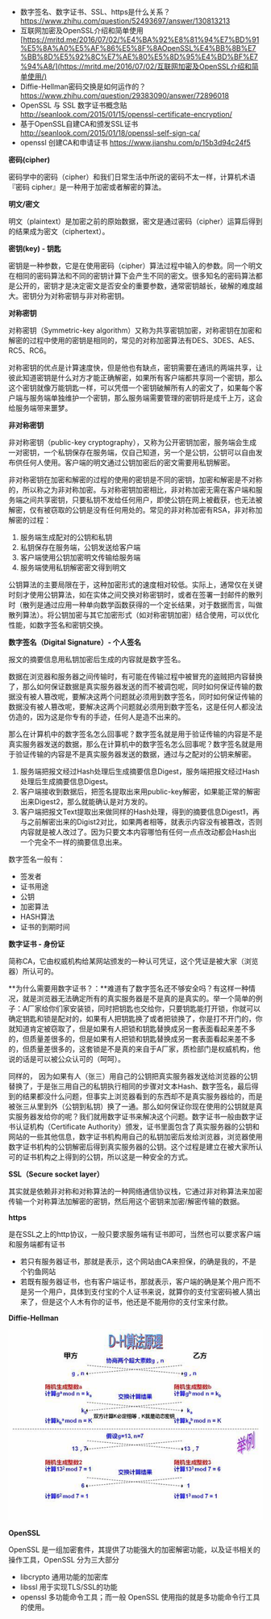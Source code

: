 - 数字签名、数字证书、SSL、https是什么关系？<https://www.zhihu.com/question/52493697/answer/130813213>
- 互联网加密及OpenSSL介绍和简单使用   [https://mritd.me/2016/07/02/%E4%BA%92%E8%81%94%E7%BD%91%E5%8A%A0%E5%AF%86%E5%8F%8AOpenSSL%E4%BB%8B%E7%BB%8D%E5%92%8C%E7%AE%80%E5%8D%95%E4%BD%BF%E7%94%A8/](https://mritd.me/2016/07/02/互联网加密及OpenSSL介绍和简单使用/)
- Diffie-Hellman密码交换是如何运作的？<https://www.zhihu.com/question/29383090/answer/72896018> 
- OpenSSL 与 SSL 数字证书概念贴 <http://seanlook.com/2015/01/15/openssl-certificate-encryption/>
- 基于OpenSSL自建CA和颁发SSL证书 <http://seanlook.com/2015/01/18/openssl-self-sign-ca/> 
- openssl 创建CA和申请证书 <https://www.jianshu.com/p/15b3d94c24f5>

**密码(cipher)**

密码学中的密码（cipher）和我们日常生活中所说的密码不太一样，计算机术语『密码 cipher』是一种用于加密或者解密的算法。

**明文/密文**

明文（plaintext）是加密之前的原始数据，密文是通过密码（cipher）运算后得到的结果成为密文（ciphertext）。

**密钥(key) - 钥匙**

密钥是一种参数，它是在使用密码（cipher）算法过程中输入的参数。同一个明文在相同的密码算法和不同的密钥计算下会产生不同的密文。很多知名的密码算法都是公开的，密钥才是决定密文是否安全的重要参数，通常密钥越长，破解的难度越大。密钥分为对称密钥与非对称密钥。

**对称密钥**

对称密钥（Symmetric-key algorithm）又称为共享密钥加密，对称密钥在加密和解密的过程中使用的密钥是相同的，常见的对称加密算法有DES、3DES、AES、RC5、RC6。

对称密钥的优点是计算速度快，但是他也有缺点，密钥需要在通讯的两端共享，让彼此知道密钥是什么对方才能正确解密，如果所有客户端都共享同一个密钥，那么这个密钥就像万能钥匙一样，可以凭借一个密钥破解所有人的密文了，如果每个客户端与服务端单独维护一个密钥，那么服务端需要管理的密钥将是成千上万，这会给服务端带来噩梦。

**非对称密钥** 

非对称密钥（public-key cryptography），又称为公开密钥加密，服务端会生成一对密钥，一个私钥保存在服务端，仅自己知道，另一个是公钥，公钥可以自由发布供任何人使用。客户端的明文通过公钥加密后的密文需要用私钥解密。

非对称密钥在加密和解密的过程的使用的密钥是不同的密钥，加密和解密是不对称的，所以称之为非对称加密。与对称密钥加密相比，非对称加密无需在客户端和服务端之间共享密钥，只要私钥不发给任何用户，即使公钥在网上被截获，也无法被解密，仅有被窃取的公钥是没有任何用处的。常见的非对称加密有RSA，非对称加解密的过程：

1. 服务端生成配对的公钥和私钥
2. 私钥保存在服务端，公钥发送给客户端
3. 客户端使用公钥加密明文传输给服务端
4. 服务端使用私钥解密密文得到明文

公钥算法的主要局限在于，这种加密形式的速度相对较低。实际上，通常仅在关键时刻才使用公钥算法，如在实体之间交换对称密钥时，或者在签署一封邮件的散列时（散列是通过应用一种单向数学函数获得的一个定长结果，对于数据而言，叫做散列算法）。将公钥加密与其它加密形式（如对称密钥加密）结合使用，可以优化性能，如数字签名和密钥交换。

**数字签名（Digital Signature）- 个人签名**

报文的摘要信息用私钥加密后生成的内容就是数字签名。

数据在浏览器和服务器之间传输时，有可能在传输过程中被冒充的盗贼把内容替换了，那么如何保证数据是真实服务器发送的而不被调包呢，同时如何保证传输的数据没有被人篡改呢，要解决这两个问题就必须用到数字签名，同时如何保证传输的数据没有被人篡改呢，要解决这两个问题就必须用到数字签名，这是任何人都没法仿造的，因为这是你专有的手迹，任何人是造不出来的。

那么在计算机中的数字签名怎么回事呢？数字签名就是用于验证传输的内容是不是真实服务器发送的数据，那么在计算机中的数字签名怎么回事呢？数字签名就是用于验证传输的内容是不是真实服务器发送的数据，通过与之配对的公钥来解密。

1. 服务端把报文经过Hash处理后生成摘要信息Digest，服务端把报文经过Hash处理后生成摘要信息Digest。
2. 客户端接收到数据后，把签名提取出来用public-key解密，如果能正常的解密出来Digest2，那么就能确认是对方发的。 
3. 客户端把报文Text提取出来做同样的Hash处理，得到的摘要信息Digest1，再与之前解密出来的Digist2对比，如果两者相等，就表示内容没有被篡改，否则内容就是被人改过了。因为只要文本内容哪怕有任何一点点改动都会Hash出一个完全不一样的摘要信息出来。

数字签名一般有：

- 签发者
- 证书用途
- 公钥
- 加密算法
- HASH算法
- 证书的到期时间

**数字证书 - 身份证**

简称CA，它由权威机构给某网站颁发的一种认可凭证，这个凭证是被大家（浏览器）所认可的。

**为什么需要用数字证书？：**难道有了数字签名还不够安全吗？有这样一种情况，就是浏览器无法确定所有的真实服务器是不是真的是真实的。举一个简单的例子：A厂家给你们家安装锁，同时把钥匙也交给你，只要钥匙能打开锁，你就可以确定钥匙和锁是配对的，如果有人把钥匙换了或者把锁换了，你是打不开门的，你就知道肯定被窃取了，但是如果有人把锁和钥匙替换成另一套表面看起来差不多的，但质量差很多的，但是如果有人把锁和钥匙替换成另一套表面看起来差不多的，但质量差很多的，这套锁是不是真的来自于A厂家，质检部门是权威机构，他说的话是可以被公众认可的（呵呵）。

同样的， 因为如果有人（张三）用自己的公钥把真实服务器发送给浏览器的公钥替换了，于是张三用自己的私钥执行相同的步骤对文本Hash、数字签名，最后得到的结果都没什么问题，但事实上浏览器看到的东西却不是真实服务器给的，而是被张三从里到外（公钥到私钥）换了一通。那么如何保证你现在使用的公钥就是真实服务器发给你的呢？我们就用数字证书来解决这个问题。数字证书一般由数字证书认证机构（Certificate Authority）颁发，证书里面包含了真实服务器的公钥和网站的一些其他信息，数字证书机构用自己的私钥加密后发给浏览器，浏览器使用数字证书机构的公钥解密后得到真实服务器的公钥。这个过程是建立在被大家所认可的证书机构之上得到的公钥，所以这是一种安全的方式。

**SSL（Secure socket layer）**

其实就是依赖非对称和对称算法的一种网络通信协议栈，它通过非对称算法来加密传输一个对称算法加解密的密钥，然后用这个密钥来加密/解密传输的数据。

**https**

是在SSL之上的http协议，一般只要求服务端有证书即可，当然也可以要求客户端和服务端都有证书

- 若只有服务器证书，那就是表示，这个网站由CA来担保，的确是我的，不是个钓鱼网站
- 若既有服务器证书，也有客户端证书，那就表示，客户端的确是某个用户而不是另一个用户，具体到支付宝的个人证书来说，就算你的支付宝密码被人猜出来了，但是这个人木有你的证书，他还是不能用你的支付宝来付款。

**Diffie-Hellman**

![img](images/clipboard.png)

**OpenSSL**

OpenSSL 是一组加密套件，其提供了功能强大的加密解密功能，以及证书相关的操作工具，OpenSSL 分为三大部分 

- libcrypto 通用功能的加密库
- libssl 用于实现TLS/SSL的功能 
- openssl 多功能命令工具；而一般 OpenSSL 使用指的就是多功能命令行工具的使用。
